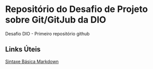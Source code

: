 # Repositório do Desafio de Projeto sobre Git/GitJub da DIO

Desafio DIO - Primeiro repositório github


## Links Úteis
[Sintaxe Básica Markdown](http://www.makdownguide.org/basic-sinstax/)
